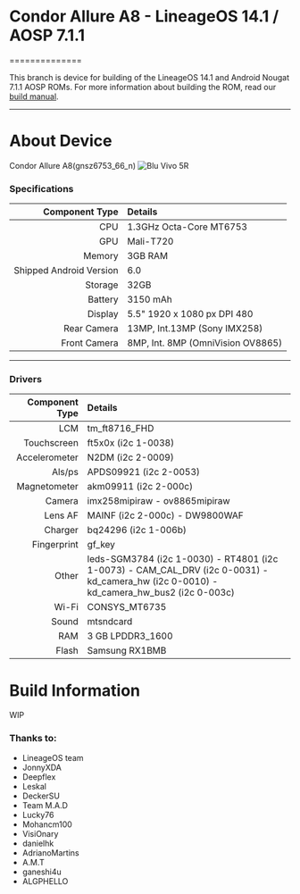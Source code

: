 # Condor Allure A8 - LineageOS 14.1 / AOSP 7.1.1
==============

This branch is device for building of the LineageOS 14.1 and Android Nougat 7.1.1 AOSP ROMs. For more information about building the ROM, read our [build manual](manual).

---

# About Device

Condor Allure A8(gnsz6753_66_n)
![Blu Vivo 5R](http://cdn2.gsmarena.com/vv/bigpic/blu-vivo-5r.jpg "Blu Vivo 5R")

### Specifications

Component Type | Details
-------:|:-------------------------
CPU     | 1.3GHz Octa-Core MT6753
GPU     | Mali-T720
Memory  | 3GB RAM
Shipped Android Version | 6.0
Storage | 32GB
Battery | 3150 mAh
Display | 5.5" 1920 x 1080 px DPI 480
Rear Camera | 13MP, Int.13MP (Sony IMX258)
Front Camera | 8MP, Int. 8MP (OmniVision OV8865)

---

### Drivers

Component Type | Details
--------------:|:--------------------------------
LCM			   | tm_ft8716_FHD
Touchscreen    | ft5x0x (i2c 1-0038)
Accelerometer  | N2DM (i2c 2-0009)
Als/ps         | APDS09921 (i2c 2-0053)
Magnetometer   | akm09911 (i2c 2-000c)
Camera         | imx258mipiraw - ov8865mipiraw
Lens AF        | MAINF (i2c 2-000c) - DW9800WAF
Charger        | bq24296 (i2c 1-006b)
Fingerprint    | gf_key
Other          | leds-SGM3784 (i2c 1-0030) - RT4801 (i2c 1-0073) - CAM_CAL_DRV (i2c 0-0031) - kd_camera_hw (i2c 0-0010) - kd_camera_hw_bus2 (i2c 0-003c)
Wi-Fi          | CONSYS_MT6735
Sound          | mtsndcard
RAM            | 3 GB LPDDR3_1600
Flash          | Samsung RX1BMB

# Build Information

WIP


### Thanks to:
 * LineageOS team
 * JonnyXDA
 * Deepflex
 * Leskal
 * DeckerSU
 * Team M.A.D
 * Lucky76
 * Mohancm100
 * VisiOnary
 * danielhk
 * AdrianoMartins
 * A.M.T
 * ganeshi4u
 * ALGPHELLO
 
